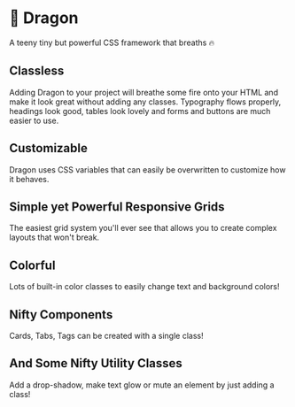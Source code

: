 # 🐲 Dragon
A teeny tiny but powerful CSS framework that breaths 🔥

## Classless
Adding Dragon to your project will breathe some fire onto your HTML and make it look great without adding any classes. Typography flows properly, headings look good, tables look lovely and forms and buttons are much easier to use.

## Customizable
Dragon uses CSS variables that can easily be overwritten to customize how it behaves.

## Simple yet Powerful Responsive Grids
The easiest grid system you'll ever see that allows you to create complex layouts that won't break.

## Colorful
Lots of built-in color classes to easily change text and background colors!

## Nifty Components
Cards, Tabs, Tags can be created with a single class!

## And Some Nifty Utility Classes
Add a drop-shadow, make text glow or mute an element by just adding a class!
